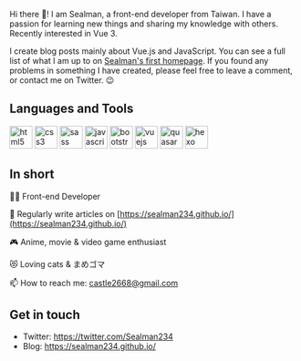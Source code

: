 Hi there 👋! I am Sealman, a front-end developer from Taiwan. I have a passion for learning new things and sharing my knowledge with others. Recently interested in Vue 3.

I create blog posts mainly about Vue.js and JavaScript. You can see a full list of what I am up to on [Sealman's first homepage](https://sealman234.github.io/). If you found any problems in something I have created, please feel free to leave a comment, or contact me on Twitter. 😉

## Languages and Tools

<a href="https://www.w3.org/html/" target="_blank"><img src="https://devicons.github.io/devicon/devicon.git/icons/html5/html5-original-wordmark.svg" alt="html5" width="40" height="40"/></a>
<a href="https://www.w3schools.com/css/" target="_blank"><img src="https://devicons.github.io/devicon/devicon.git/icons/css3/css3-original-wordmark.svg" alt="css3" width="40" height="40"/></a>
<a href="https://sass-lang.com" target="_blank"><img src="https://devicons.github.io/devicon/devicon.git/icons/sass/sass-original.svg" alt="sass" width="40" height="40"/></a>
<a href="https://developer.mozilla.org/en-US/docs/Web/JavaScript" target="_blank"><img src="https://devicons.github.io/devicon/devicon.git/icons/javascript/javascript-original.svg" alt="javascript" width="40" height="40"/></a>
<a href="https://getbootstrap.com" target="_blank"><img src="https://devicons.github.io/devicon/devicon.git/icons/bootstrap/bootstrap-plain.svg" alt="bootstrap" width="40" height="40"/></a>
<a href="https://vuejs.org/" target="_blank"><img src="https://devicons.github.io/devicon/devicon.git/icons/vuejs/vuejs-original-wordmark.svg" alt="vuejs" width="40" height="40"/></a>
<a href="https://quasar.dev/" target="_blank"><img src="https://cdn.quasar.dev/logo/svg/quasar-logo.svg" alt="quasar" width="40" height="40"/></a>
<a href="hexo.io/" target="_blank"><img src="https://www.vectorlogo.zone/logos/hexoio/hexoio-icon.svg" alt="hexo" width="40" height="40"/></a>

## In short

👨‍💻 Front-end Developer

📝 Regularly write articles on [https://sealman234.github.io/](https://sealman234.github.io/)

🎮 Anime, movie & video game enthusiast

😻 Loving cats & まめゴマ

📫 How to reach me: castle2668@gmail.com

## Get in touch

- Twitter: https://twitter.com/Sealman234
- Blog: https://sealman234.github.io/

